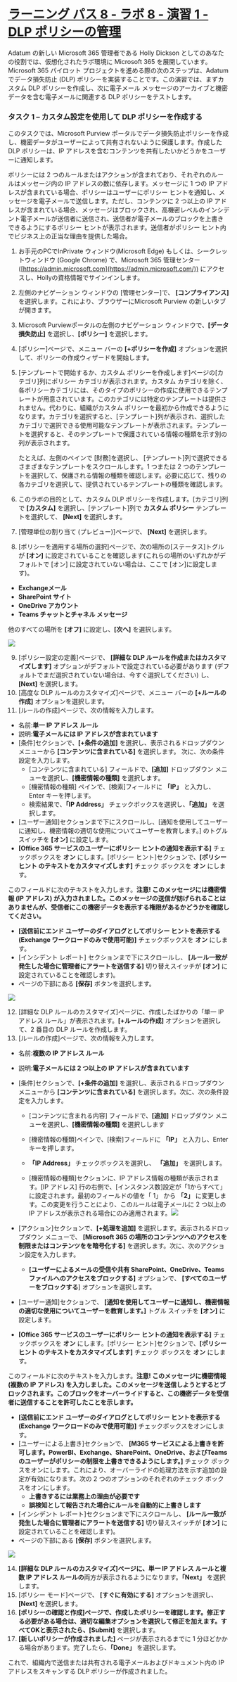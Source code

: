 # [ラーニング パス 8 - ラボ 8 - 演習 1 - DLP ポリシーの管理](https://github.com/MicrosoftLearning/MS-102T00-Microsoft-365-Administrator-Essentials/blob/master/Instructions/Labs/LAB_AK_08_Lab8_Ex1_Manage_DLP_Policies.md#learning-path-8---lab-8---exercise-1---manage-dlp-policies)

Adatum の新しい Microsoft 365 管理者である Holly Dickson としてのあなたの役割では、仮想化されたラボ環境に Microsoft 365 を展開しています。Microsoft 365 パイロット プロジェクトを進める際の次のステップは、Adatum でデータ損失防止 (DLP) ポリシーを実装することです。この演習では、まずカスタム DLP ポリシーを作成し、次に電子メール メッセージのアーカイブと機密データを含む電子メールに関連する DLP ポリシーをテストします。

### タスク 1 – カスタム設定を使用して DLP ポリシーを作成する

このタスクでは、Microsoft Purview ポータルでデータ損失防止ポリシーを作成し、機密データがユーザーによって共有されないように保護します。作成した DLP ポリシーは、IP アドレスを含むコンテンツを共有したいかどうかをユーザーに通知します。

ポリシーには 2 つのルールまたはアクションが含まれており、それぞれのルールはメッセージ内の IP アドレスの数に依存します。メッセージに 1 つの IP アドレスが含まれている場合、ポリシーはユーザーにポリシー ヒントを通知し、メッセージを電子メールで送信します。ただし、コンテンツに 2 つ以上の IP アドレスが含まれている場合、メッセージはブロックされ、高機密レベルのインシデント電子メールが送信者に送信され、送信者が電子メールのブロックを上書きできるようにするポリシー ヒントが表示されます。送信者がポリシー ヒント内でビジネス上の正当な理由を提供した場合。

1. お手元のPCでInPrivate ウィンドウ(Microsoft Edge) もしくは、シークレットウィンドウ (Google Chrome) で、Microsoft 365 管理センター ([https://admin.microsoft.com](https://admin.microsoft.com/)) にアクセスし、Hollyの資格情報でサインインします。

2. 左側のナビゲーション ウィンドウの [管理センター]で、 **[コンプライアンス]**　を選択します。これにより、ブラウザーにMicrosoft Purview の新しいタブが開きます。

3. Microsoft Purviewポータルの左側のナビゲーション ウィンドウで、**[データ損失防止]** を選択し、**[ポリシー]** を選択します。

4. [ポリシー]ページで、メニュー バーの **[+ポリシーを作成]** オプションを選択して、ポリシーの作成ウィザードを開始します。

5. [テンプレートで開始するか、カスタム ポリシーを作成します]ページの[カテゴリ]列にポリシー カテゴリが表示されます。カスタム カテゴリを除く、各ポリシーカテゴリには、そのタイプのポリシーの作成に使用できるテンプレートが用意されています。このカテゴリには特定のテンプレートは提供されません。代わりに、組織がカスタム ポリシーを最初から作成できるようになります。カテゴリを選択すると、[テンプレート]列が表示され、選択したカテゴリで選択できる使用可能なテンプレートが表示されます。テンプレートを選択すると、そのテンプレートで保護されている情報の種類を示す別の列が表示されます。

   たとえば、左側のペインで [財務]を選択し、 [テンプレート]列で選択できるさまざまなテンプレートをスクロールします。1 つまたは 2 つのテンプレートを選択して、保護される情報の種類を確認します。必要に応じて、残りの各カテゴリを選択して、提供されているテンプレートの種類を確認します。

6. このラボの目的として、カスタム DLP ポリシーを作成します。[カテゴリ]列で **[カスタム]** を選択し、[テンプレート]列で **カスタム ポリシー** テンプレートを選択して、 **[Next]** を選択します。

7. [管理単位の割り当て (プレビュー)]ページで、 **[Next]** を選択します。

8. [ポリシーを適用する場所の選択]ページで、次の場所の[ステータス]トグルが **[オン]** に設定されていることを確認します(これらの場所のいずれかがデフォルトで [オン] に設定されていない場合は、ここで [オン]に設定します)。

- **Exchangeメール**
- **SharePoint サイト**
- **OneDrive アカウント**
- **Teams チャットとチャネル メッセージ**

他のすべての場所を **[オフ]** に設定し、**[次へ]** を選択します。

![](C:./media/lab8-1-1.png)

9. [ポリシー設定の定義]ページで、 **[詳細な DLP ルールを作成またはカスタマイズします]** オプションがデフォルトで設定されている必要があります (デフォルトでまだ選択されていない場合は、今すぐ選択してください) し、  **[Next]** を選択します。
10. [高度な DLP ルールのカスタマイズ]ページで、メニュー バーの **[+ルールの作成]** オプションを選択します。
11. [ルールの作成]ページで、次の情報を入力します。

- 名前:**単一 IP アドレス ルール**
- 説明:**電子メールには IP アドレスが含まれています**
- [条件]セクションで、**[+条件の追加]** を選択し、表示されるドロップダウン メニューから **[コンテンツに含まれている]** を選択します。 次に、次の条件設定を入力します。
  - [コンテンツに含まれている] フィールドで、**[追加]** ドロップダウン メニューを選択し、**[機密情報の種類]** を選択します。
  - [機密情報の種類] ペインで、[検索]フィールドに **「IP」** と入力し、Enter キーを押します。
  - 検索結果で、**「IP Address」** チェックボックスを選択し、**「追加」** を選択します。
- [ユーザー通知]セクションまで下にスクロールし、[通知を使用してユーザーに通知し、機密情報の適切な使用についてユーザーを教育します。] のトグル スイッチを **[オン]** に設定します。
- **[Office 365 サービスのユーザーにポリシー ヒントの通知を表示する]** チェックボックスを **オン** にします。[ポリシー ヒント]セクションで、**[ポリシー ヒント のテキストをカスタマイズします]** チェック ボックスを **オン** にします。

このフィールドに次のテキストを入力します。**注意! このメッセージには機密情報 (IP アドレス) が入力されました。このメッセージの送信が妨げられることはありませんが、受信者にこの機密データを表示する権限があるかどうかを確認してください。**

- **[送信前にエンド ユーザーのダイアログとしてポリシー ヒントを表示する (Exchange ワークロードのみで使用可能)]** チェックボックスを **オン** にします。
- [インシデント レポート] セクションまで下にスクロールし、 **[ルール一致が発生した場合に管理者にアラートを送信する]** 切り替えスイッチが **[オン]** に設定されていることを確認します)。
- ページの下部にある **[保存]** ボタンを選択します。

![](./media/lab8-1-2.png)

12. [詳細な DLP ルールのカスタマイズ]ページに、作成したばかりの「単一 IP アドレス ルール」が表示されます。**[+ルールの作成]** オプションを選択して、2 番目の DLP ルールを作成します。
13. [ルールの作成]ページで、次の情報を入力します。

- 名前:**複数の IP アドレス ルール**

- 説明:**電子メールには 2 つ以上の IP アドレスが含まれています**

- [条件]セクションで、**[+条件の追加]** を選択し、表示されるドロップダウン メニューから **[コンテンツに含まれている]** を選択します。次に、次の条件設定を入力します。
  
  - [コンテンツに含まれる内容] フィールドで、**[追加]**  ドロップダウン メニューを選択し、**[機密情報の種類]** を選択しします
  
  - [機密情報の種類]ペインで、[検索]フィールドに **「IP」** と入力し、Enter キーを押します。
  
  - **「IP Address」** チェックボックスを選択し、 **「追加」** を選択します。
  
  - [機密情報の種類]セクションに、IP アドレス情報の種類が表示されます。[IP アドレス] 行の右側で、[インスタンス数]設定が「1からすべて」に設定されます。最初のフィールドの値を「 1」 から **「2」** に変更します。この変更を行うことにより、このルールは電子メールに 2 つ以上の IP アドレスが表示される場合にのみ適用されます。![](./media/lab8-1-3.png)
  
    
  
- [アクション]セクションで、**[+処理を追加]** を選択します。表示されるドロップダウン メニューで、  **[Microsoft 365 の場所のコンテンツへのアクセスを制限またはコンテンツをを暗号化する]** を選択します。次に、次のアクション設定を入力します。
  
  - **[ユーザーによるメールの受信や共有 SharePoint、OneDrive、Teams ファイルへのアクセスをブロックする]** オプションで、 **[すべてのユーザーをブロックする**] オプションを選択します。
  
- [ユーザー通知]セクションで、 **[通知を使用してユーザーに通知し、機密情報の適切な使用についてユーザーを教育します。]** トグル スイッチを **[オン]** に設定します。

- **[Office 365 サービスのユーザーにポリシー ヒントの通知を表示する]** チェックボックスを **オン** にします。[ポリシー ヒント]セクションで、**[ポリシー ヒント のテキストをカスタマイズします]** チェック ボックスを **オン** にします。

このフィールドに次のテキストを入力します。**注意! このメッセージに機密情報 (複数の IP アドレス) を入力しました。このメッセージを送信しようとするとブロックされます。このブロックをオーバーライドすると、この機密データを受信者に送信することを許可したことを示します。**

- **[送信前にエンド ユーザーのダイアログとしてポリシー ヒントを表示する (Exchange ワークロードのみで使用可能)]** チェックボックスをオンにします。
- [ユーザーによる上書き]セクションで、 **[M365 サービスによる上書きを許可します。PowerBI、Exchange、SharePoint、OneDrive、およびTeamsのユーザーがポリシーの制限を上書きできるようにします。]** チェック ボックスをオンにします。これにより、オーバーライドの処理方法を示す追加の設定が有効になります。次の 2 つのオプションのそれぞれのチェック ボックスをオンにします。
  - **上書きするには業務上の理由が必要です**
  - **誤検知として報告された場合にルールを自動的に上書きします**
- [インシデント レポート]セクションまで下にスクロールし、 **[ルール一致が発生した場合に管理者にアラートを送信する]** 切り替えスイッチが **[オン]** に設定されていることを確認します)。
- ページの下部にある **[保存]** ボタンを選択します。

![](./media/lab8-1-4.png)

14. **[詳細な DLP ルールのカスタマイズ]**ページに、**単一 IP アドレス ルール**と**複数 IP アドレス ルールの**両方が表示されるようになります。**「Next」** を選択します。
15. [ポリシー モード]ページで、 **[すぐに有効にする]** オプションを選択し、**[Next]** を選択します。
16. **[ポリシーの確認と作成]**ページで、作成したポリシーを確認します。修正する必要がある場合は、適切な編集オプションを選択して修正を加えます。すべてOKと表示されたら、**[Submit]** を選択します。
17. **[新しいポリシーが作成されました]** ページが表示されるまでに 1 分ほどかかる場合があります。完了したら、**「Done」** を選択します。

これで、組織内で送信または共有される電子メールおよびドキュメント内の IP アドレスをスキャンする DLP ポリシーが作成されました。
